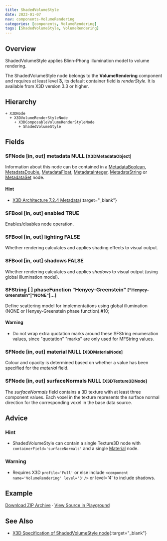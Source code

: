 ```yaml
---
title: ShadedVolumeStyle
date: 2023-01-07
nav: components-VolumeRendering
categories: [components, VolumeRendering]
tags: [ShadedVolumeStyle, VolumeRendering]
---
```

<style>
.post h3 {
  word-spacing: 0.2em;
}
</style>

## Overview

ShadedVolumeStyle applies Blinn-Phong illumination model to volume rendering.

The ShadedVolumeStyle node belongs to the **VolumeRendering** component and requires at least level **3,** its default container field is *renderStyle.* It is available from X3D version 3.3 or higher.

## Hierarchy

```
+ X3DNode
  + X3DVolumeRenderStyleNode
    + X3DComposableVolumeRenderStyleNode
      + ShadedVolumeStyle
```

## Fields

### SFNode [in, out] **metadata** NULL <small>[X3DMetadataObject]</small>

Information about this node can be contained in a [MetadataBoolean](/x_ite/components/core/metadataboolean/), [MetadataDouble](/x_ite/components/core/metadatadouble/), [MetadataFloat](/x_ite/components/core/metadatafloat/), [MetadataInteger](/x_ite/components/core/metadatainteger/), [MetadataString](/x_ite/components/core/metadatastring/) or [MetadataSet](/x_ite/components/core/metadataset/) node.

#### Hint

- [X3D Architecture 7.2.4 Metadata](https://www.web3d.org/specifications/X3Dv4/ISO-IEC19775-1v4-IS//Part01/components/core.html#Metadata){:target="_blank"}

### SFBool [in, out] **enabled** TRUE

Enables/disables node operation.

### SFBool [in, out] **lighting** FALSE

Whether rendering calculates and applies shading effects to visual output.

### SFBool [in, out] **shadows** FALSE

Whether rendering calculates and applies *shadows* to visual output (using global illumination model).

### SFString [ ] **phaseFunction** "Henyey-Greenstein" <small>["Henyey-Greenstein"|"NONE"|...]</small>

Define scattering model for implementations using global illumination (NONE or Henyey-Greenstein phase function).#10;

#### Warning

- Do not wrap extra quotation marks around these SFString enumeration values, since "quotation" "marks" are only used for MFString values.

### SFNode [in, out] **material** NULL <small>[X3DMaterialNode]</small>

Colour and opacity is determined based on whether a value has been specified for the *material* field.

### SFNode [in, out] **surfaceNormals** NULL <small>[X3DTexture3DNode]</small>

The *surfaceNormals* field contains a 3D texture with at least three component values. Each voxel in the texture represents the surface normal direction for the corresponding voxel in the base data source.

## Advice

### Hint

- ShadedVolumeStyle can contain a single Texture3D node with `containerField='surfaceNormals'` and a single [Material](/x_ite/components/shape/material/) node.

### Warning

- Requires X3D `profile='Full'` or else include `<component name='VolumeRendering' level='3'/>` or level='4' to include shadows.

## Example

<x3d-canvas src="https://create3000.github.io/media/examples/VolumeRendering/ShadedVolumeStyle/ShadedVolumeStyle.x3d" update="auto"></x3d-canvas>

[Download ZIP Archive](https://create3000.github.io/media/examples/VolumeRendering/ShadedVolumeStyle/ShadedVolumeStyle.zip) · [View Source in Playground](/x_ite/playground/?url=https://create3000.github.io/media/examples/VolumeRendering/ShadedVolumeStyle/ShadedVolumeStyle.x3d)

## See Also

- [X3D Specification of ShadedVolumeStyle node](https://www.web3d.org/documents/specifications/19775-1/V4.0/Part01/components/volume.html#ShadedVolumeStyle){:target="_blank"}
